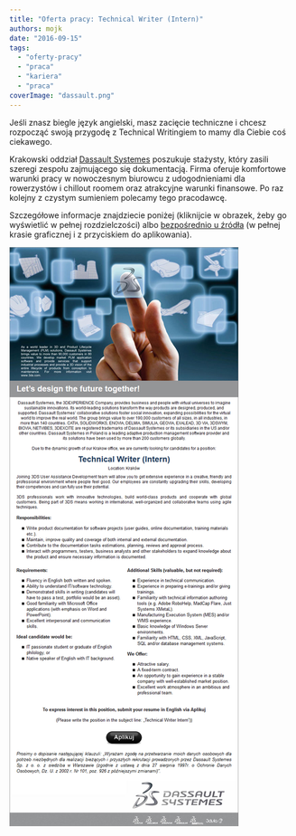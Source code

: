 ```yaml
---
title: "Oferta pracy: Technical Writer (Intern)"
authors: mojk
date: "2016-09-15"
tags:
  - "oferty-pracy"
  - "praca"
  - "kariera"
  - "praca"
coverImage: "dassault.png"
---
```


Jeśli znasz biegle język angielski, masz zacięcie techniczne i chcesz rozpocząć
swoją przygodę z Technical Writingiem to mamy dla Ciebie coś ciekawego.

<!--truncate-->

Krakowski oddział [Dassault Systemes](http://www.3ds.com/pl-pl/) poszukuje
stażysty, który zasili szeregi zespołu zajmującego się dokumentacją. Firma
oferuje komfortowe warunki pracy w nowoczesnym biurowcu z udogodnieniami dla
rowerzystów i chillout roomem oraz atrakcyjne warunki finansowe. Po raz kolejny
z czystym sumieniem polecamy tego pracodawcę.

Szczegółowe informacje znajdziecie poniżej (kliknijcie w obrazek, żeby go
wyświetlić w pełnej rozdzielczości) albo
[bezpośrednio u źródła](http://www.pracuj.pl/praca/technical-writer-intern-krakow%2Coferta%2C4802235,oferta,4802235)
(w pełnej krasie graficznej i z przyciskiem do aplikowania).

[![tech_writer_intern_3ds](images/tech_writer_intern_3ds.png)](http://techwriter.pl/wp-content/uploads/2016/09/tech_writer_intern_3ds.png)
